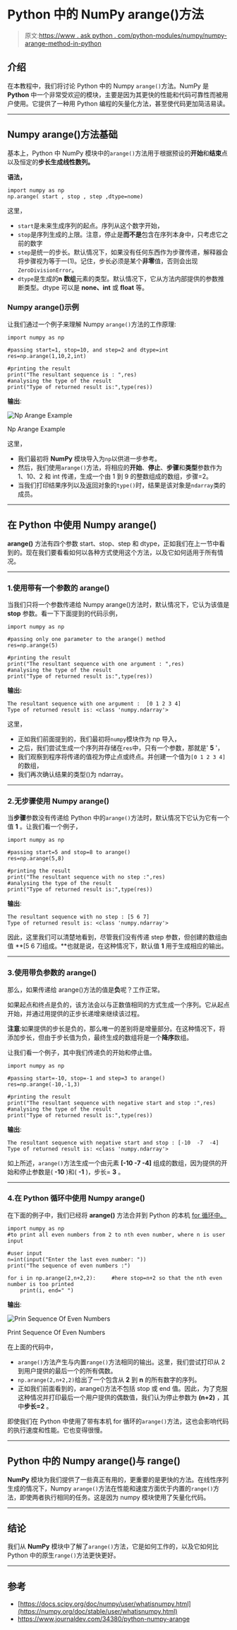 # Python 中的 NumPy arange()方法

> 原文:[https://www . ask python . com/python-modules/numpy/numpy-arange-method-in-python](https://www.askpython.com/python-modules/numpy/numpy-arange-method-in-python)

## 介绍

在本教程中，我们将讨论 Python 中的 Numpy `arange()`方法。NumPy 是 **Python** 中一个非常受欢迎的模块，主要是因为其更快的性能和代码可靠性而被用户使用。它提供了一种用 Python 编程的矢量化方法，甚至使代码更加简洁易读。

* * *

## Numpy arange()方法基础

基本上，Python 中 NumPy 模块中的`arange()`方法用于根据预设的**开始**和**结束**点以及恒定的**步长生成线性数列。**

**语法，**

```
import numpy as np
np.arange( start , stop , step ,dtype=nome)

```

这里，

*   `start`是未来生成序列的起点。序列从这个数字开始，
*   `stop`是序列生成的上限。注意，停止是**而不是**包含在序列本身中，只考虑它之前的数字
*   `step`是统一的步长。默认情况下，如果没有任何东西作为步骤传递，解释器会将步骤视为等于一(1)。记住，步长必须是某个**非零**值，否则会出现`ZeroDivisionError`。
*   `dtype`是生成的**n 数组**元素的类型。默认情况下，它从方法内部提供的参数推断类型。dtype 可以是 **none、int** 或 **float** 等。

### Numpy arange()示例

让我们通过一个例子来理解 Numpy `arange()`方法的工作原理:

```
import numpy as np

#passing start=1, stop=10, and step=2 and dtype=int
res=np.arange(1,10,2,int)

#printing the result
print("The resultant sequence is : ",res)
#analysing the type of the result
print("Type of returned result is:",type(res))

```

**输出**:

![Np Arange Example](../Images/e9475e38a8aa67af9005846d70477749.png)

Np Arange Example

这里，

*   我们最初将 **NumPy** 模块导入为`np`以供进一步参考。
*   然后，我们使用`arange()`方法，将相应的**开始**、**停止**、**步骤**和**类型**参数作为 1、10、2 和 int 传递，生成一个由 1 到 9 的整数组成的数组，步骤=2。
*   当我们打印结果序列以及返回对象的`type()`时，结果是该对象是`ndarray`类的成员。

* * *

## 在 Python 中使用 Numpy arange()

**arange()** 方法有四个参数 start、stop、step 和 dtype，正如我们在上一节中看到的。现在我们要看看如何以各种方式使用这个方法，以及它如何适用于所有情况。

* * *

### 1.使用带有一个参数的 arange()

当我们只将一个参数传递给 Numpy arange()方法时，默认情况下，它认为该值是 **stop** 参数。看一下下面提到的代码示例，

```
import numpy as np

#passing only one parameter to the arange() method
res=np.arange(5)

#printing the result
print("The resultant sequence with one argument : ",res)
#analysing the type of the result
print("Type of returned result is:",type(res))

```

**输出:**

```
The resultant sequence with one argument :  [0 1 2 3 4]
Type of returned result is: <class 'numpy.ndarray'>

```

这里，

*   正如我们前面提到的，我们最初将`numpy`模块作为 np 导入，
*   之后，我们尝试生成一个序列并存储在`res`中，只有一个参数，那就是' **5** '，
*   我们观察到程序将传递的值视为停止点或终点。并创建一个值为`[0 1 2 3 4]`的数组，
*   我们再次确认结果的类型()为 ndarray。

* * *

### 2.无步骤使用 Numpy arange()

当**步骤**参数没有传递给 Python 中的`arange()`方法时，默认情况下它认为它有一个值 **1** 。让我们看一个例子，

```
import numpy as np

#passing start=5 and stop=8 to arange()
res=np.arange(5,8)

#printing the result
print("The resultant sequence with no step :",res)
#analysing the type of the result
print("Type of returned result is:",type(res))

```

**输出**:

```
The resultant sequence with no step : [5 6 7]
Type of returned result is: <class 'numpy.ndarray'>

```

因此，这里我们可以清楚地看到，尽管我们没有传递 step 参数，但创建的数组由值 **[5 6 7]组成。**也就是说，在这种情况下，默认值 **1** 用于生成相应的输出。

* * *

### 3.使用带负参数的 arange()

那么，如果传递给 arange()方法的值是**负**呢？工作正常。

如果起点和终点是负的，该方法会以与正数值相同的方式生成一个序列。它从起点开始，并通过用提供的正步长递增来继续该过程。

**注意**:如果提供的步长是负的，那么唯一的差别将是增量部分。在这种情况下，将添加步长，但由于步长值为负，最终生成的数组将是一个**降序**数组。

让我们看一个例子，其中我们传递负的开始和停止值。

```
import numpy as np

#passing start=-10, stop=-1 and step=3 to arange()
res=np.arange(-10,-1,3)

#printing the result
print("The resultant sequence with negative start and stop :",res)
#analysing the type of the result
print("Type of returned result is:",type(res))

```

**输出**:

```
The resultant sequence with negative start and stop : [-10  -7  -4]
Type of returned result is: <class 'numpy.ndarray'>

```

如上所述，`arange()`方法生成一个由元素 **[-10 -7 -4]** 组成的数组，因为提供的开始和停止参数是( **-10** )和( **-1** )，步长= **3** 。

* * *

### 4.在 Python 循环中使用 Numpy arange()

在下面的例子中，我们已经将 **arange()** 方法合并到 Python 的本机 [for 循环中。](https://www.askpython.com/python/python-for-loop)

```
import numpy as np
#to print all even numbers from 2 to nth even number, where n is user input

#user input
n=int(input("Enter the last even number: "))
print("The sequence of even numbers :")

for i in np.arange(2,n+2,2):     #here stop=n+2 so that the nth even number is too printed
    print(i, end=" ")

```

**输出**:

![Prin Sequence Of Even Numbers](../Images/8d19f9b2df8b2ba8ab7bc623e87fdc18.png)

Print Sequence Of Even Numbers

在上面的代码中，

*   `arange()`方法产生与内置`range()`方法相同的输出。这里，我们尝试打印从 2 到用户提供的最后一个的所有偶数。
*   `np.arange(2,n+2,2)`给出了一个包含从 **2** 到 **n** 的所有数字的序列。
*   正如我们前面看到的，arange()方法不包括 stop 或 end 值。因此，为了克服这种情况并打印最后一个用户提供的偶数值，我们认为停止参数为 **(n+2)** ，其中**步长=2** 。

即使我们在 Python 中使用了带有本机 for 循环的`arange()`方法，这也会影响代码的执行速度和性能。它也变得很慢。

* * *

## Python 中的 Numpy arange()与 range()

**NumPy** 模块为我们提供了一些真正有用的，更重要的是更快的方法。在线性序列生成的情况下，Numpy `arange()`方法在性能和速度方面优于内置的`range()`方法，即使两者执行相同的任务。这是因为 numpy 模块使用了矢量化代码。

* * *

## 结论

我们从 **NumPy** 模块中了解了`arange()`方法，它是如何工作的，以及它如何比 Python 中的原生`range()`方法更快更好。

* * *

## 参考

*   [https://docs.scipy.org/doc/numpy/user/whatisnumpy.html](https://numpy.org/doc/stable/user/whatisnumpy.html)
*   https://www.journaldev.com/34380/python-numpy-arange